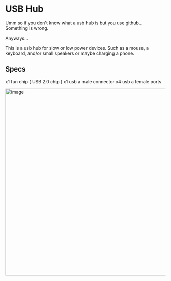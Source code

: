 # USB Hub

Umm so if you don't know what a usb hub is but you use github...
Something is wrong.

Anyways...

This is a usb hub for slow or low power devices.
Such as a mouse, a keyboard, and/or small speakers or maybe charging a phone.

## Specs
x1 fun chip ( USB 2.0 chip )
x1 usb a male connector
x4 usb a female ports

<img width="639" height="590" alt="image" src="https://github.com/user-attachments/assets/9dbfbd73-1909-48ba-84ef-d9e864c699ab" />

